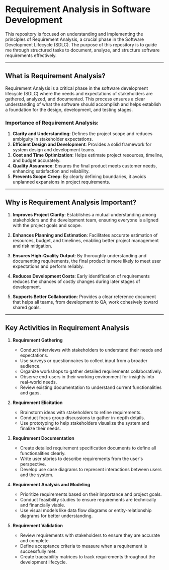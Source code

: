 # Requirement Analysis in Software Development

This repository is focused on understanding and implementing the principles of Requirement Analysis, a crucial phase in the Software Development Lifecycle (SDLC). The purpose of this repository is to guide me through structured tasks to document, analyze, and structure software requirements effectively.

---

## What is Requirement Analysis?

Requirement Analysis is a critical phase in the software development lifecycle (SDLC) where the needs and expectations of stakeholders are gathered, analyzed, and documented. This process ensures a clear understanding of what the software should accomplish and helps establish a foundation for the design, development, and testing stages.

### Importance of Requirement Analysis:
1. **Clarity and Understanding**: Defines the project scope and reduces ambiguity in stakeholder expectations.
2. **Efficient Design and Development**: Provides a solid framework for system design and development teams.
3. **Cost and Time Optimization**: Helps estimate project resources, timeline, and budget accurately.
4. **Quality Assurance**: Ensures the final product meets customer needs, enhancing satisfaction and reliability.
5. **Prevents Scope Creep**: By clearly defining boundaries, it avoids unplanned expansions in project requirements.

---

## **Why is Requirement Analysis Important?**

1. **Improves Project Clarity**: Establishes a mutual understanding among stakeholders and the development team, ensuring everyone is aligned with the project goals and scope.

2. **Enhances Planning and Estimation**: Facilitates accurate estimation of resources, budget, and timelines, enabling better project management and risk mitigation.

3. **Ensures High-Quality Output**: By thoroughly understanding and documenting requirements, the final product is more likely to meet user expectations and perform reliably.

4. **Reduces Development Costs**: Early identification of requirements reduces the chances of costly changes during later stages of development.

5. **Supports Better Collaboration**: Provides a clear reference document that helps all teams, from development to QA, work cohesively toward shared goals.

---

## Key Activities in Requirement Analysis

1. **Requirement Gathering**  
   - Conduct interviews with stakeholders to understand their needs and expectations.  
   - Use surveys or questionnaires to collect input from a broader audience.  
   - Organize workshops to gather detailed requirements collaboratively.  
   - Observe end-users in their working environment for insights into real-world needs.  
   - Review existing documentation to understand current functionalities and gaps.  

2. **Requirement Elicitation**  
   - Brainstorm ideas with stakeholders to refine requirements.  
   - Conduct focus group discussions to gather in-depth details.  
   - Use prototyping to help stakeholders visualize the system and finalize their needs.  

3. **Requirement Documentation**  
   - Create detailed requirement specification documents to define all functionalities clearly.  
   - Write user stories to describe requirements from the user's perspective.  
   - Develop use case diagrams to represent interactions between users and the system.  

4. **Requirement Analysis and Modeling**  
   - Prioritize requirements based on their importance and project goals.  
   - Conduct feasibility studies to ensure requirements are technically and financially viable.  
   - Use visual models like data flow diagrams or entity-relationship diagrams for better understanding.  

5. **Requirement Validation**  
   - Review requirements with stakeholders to ensure they are accurate and complete.  
   - Define acceptance criteria to measure when a requirement is successfully met.  
   - Create traceability matrices to track requirements throughout the development lifecycle.  